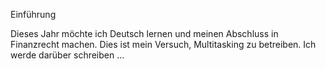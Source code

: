 <h> Einführung </h>

Dieses Jahr möchte ich Deutsch lernen und meinen Abschluss in Finanzrecht machen. Dies ist mein Versuch, Multitasking zu betreiben. Ich werde darüber schreiben ...
